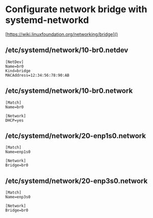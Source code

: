 # Configurate network bridge with systemd-networkd

[https://wiki.linuxfoundation.org/networking/bridge]()

## /etc/systemd/network/10-br0.netdev

```
[NetDev]
Name=br0
Kind=bridge
MACAddress=12:34:56:78:90:AB
```

## /etc/systemd/network/10-br0.network

```
[Match]
Name=br0

[Network]
DHCP=yes
```

## /etc/systemd/network/20-enp1s0.network

```
[Match]
Name=enp1s0

[Network]
Bridge=br0
```

## /etc/systemd/network/20-enp3s0.network

```
[Match]
Name=enp3s0

[Network]
Bridge=br0
```
